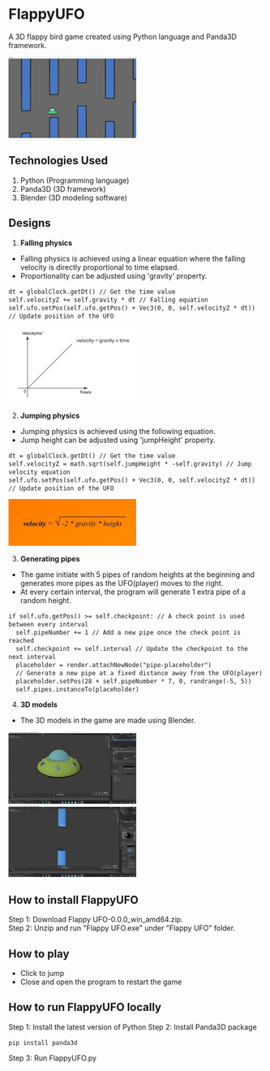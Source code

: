 # FlappyUFO
A 3D flappy bird game created using Python language and Panda3D framework.  
  
<img src="docs/images/screenshot.jpg" alt="Game screenshot" width=50% height=50%>

## Technologies Used
1. Python (Programming language)
2. Panda3D (3D framework)
3. Blender (3D modeling software)

## Designs
1. **Falling physics**
- Falling physics is achieved using a linear equation where the falling velocity is directly proportional to time elapsed.  
- Proportionality can be adjusted using 'gravity' property.  
```
dt = globalClock.getDt() // Get the time value
self.velocityZ += self.gravity * dt // Falling equation
self.ufo.setPos(self.ufo.getPos() + Vec3(0, 0, self.velocityZ * dt)) // Update position of the UFO
```
<img src="docs/images/falling-physics.jpg" alt="Falling physics equation" width=50% height=50%>

2. **Jumping physics**
- Jumping physics is achieved using the following equation.  
- Jump height can be adjusted using  'jumpHeight' property.
```
dt = globalClock.getDt() // Get the time value
self.velocityZ = math.sqrt(self.jumpHeight * -self.gravity) // Jump velocity equation
self.ufo.setPos(self.ufo.getPos() + Vec3(0, 0, self.velocityZ * dt)) // Update position of the UFO
```
<img src="docs/images/jump-velocity.jpg" alt="Jumping physics equation" width=50% height=50%>

3. **Generating pipes**
- The game initiate with 5 pipes of random heights at the beginning and generates more pipes as the UFO(player) moves to the right.  
- At every certain interval, the program will generate 1 extra pipe of a random height.
```
if self.ufo.getPos() >= self.checkpoint: // A check point is used between every interval
  self.pipeNumber += 1 // Add a new pipe once the check point is reached
  self.checkpoint += self.interval // Update the checkpoint to the next interval
  placeholder = render.attachNewNode("pipe-placeholder")
  // Generate a new pipe at a fixed distance away from the UFO(player)
  placeholder.setPos(28 + self.pipeNumber * 7, 0, randrange(-5, 5))
  self.pipes.instanceTo(placeholder)
```

4. **3D models**
- The 3D models in the game are made using Blender.   
  
<img src="docs/images/ufo-model.jpg" alt="UFO 3D model" width=50% height=50%>  
<img src="docs/images/pipe-model.jpg" alt="Pipes 3D model" width=50% height=50%>

## How to install FlappyUFO
Step 1: Download Flappy UFO-0.0.0_win_amd64.zip.  
Step 2: Unzip and run "Flappy UFO.exe" under "Flappy UFO" folder.  

## How to play
- Click to jump
- Close and open the program to restart the game

## How to run FlappyUFO locally
Step 1: Install the latest version of Python 
Step 2: Install Panda3D package  
```
pip install panda3d
```
Step 3: Run FlappyUFO.py
